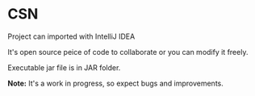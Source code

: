 # CSN
Project can imported with IntelliJ IDEA 

It's open source peice of code to collaborate or you can modify it freely.

Executable jar file is in JAR folder.

<b>Note:</b> It's a work in progress, so expect bugs and improvements.
